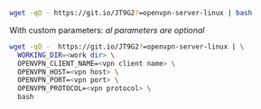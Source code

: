 ```sh
wget -qO - https://git.io/JT9G2?=openvpn-server-linux | bash
```

With custom parameters:
_al parameters are optional_

```sh
wget -qO -  https://git.io/JT9G2?=openvpn-server-linux | \
  WORKING_DIR=<work dir> \
  OPENVPN_CLIENT_NAME=<vpn client name> \
  OPENVPN_HOST=<vpn host> \
  OPENVPN_PORT=<vpn port> \
  OPENVPN_PROTOCOL=<vpn protocol> \
  bash
```
